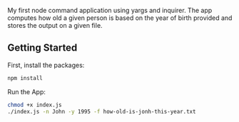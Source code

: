 My first node command application using yargs and inquirer. The app computes how old a given person is based on the year of birth provided and stores the output on a given file.

## Getting Started
First, install the packages:

```bash
npm install
```

Run the App:

```bash
chmod +x index.js
./index.js -n John -y 1995 -f how-old-is-jonh-this-year.txt
```
